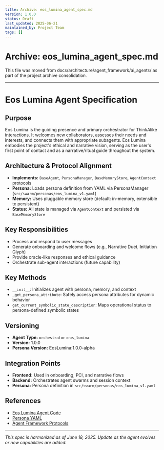```yaml
---
title: Archive: eos_lumina_agent_spec.md
version: 1.0.0
status: Draft
last_updated: 2025-06-21
maintained_by: Project Team
tags: []
---
```


# Archive: eos_lumina_agent_spec.md

This file was moved from docs/architecture/agent_framework/ai_agents/ as part of the project archive consolidation.

---

# Eos Lumina Agent Specification

## Purpose
Eos Lumina is the guiding presence and primary orchestrator for ThinkAlike interactions. It welcomes new collaborators, assesses their needs and interests, and connects them with appropriate subagents. Eos Lumina embodies the project's ethical and narrative vision, serving as the user's first point of contact and as a narrative/ritual guide throughout the system.

## Architecture & Protocol Alignment
- **Implements:** `BaseAgent`, `PersonaManager`, `BaseMemoryStore`, `AgentContext` protocols
- **Persona:** Loads persona definition from YAML via PersonaManager (`src/swarm/personas/eos_lumina_v1.yaml`)
- **Memory:** Uses pluggable memory store (default: in-memory, extensible to persistent)
- **Status:** All state is managed via `AgentContext` and persisted via `BaseMemoryStore`

## Key Responsibilities
- Process and respond to user messages
- Generate onboarding and welcome flows (e.g., Narrative Duet, Initiation Glyph)
- Provide oracle-like responses and ethical guidance
- Orchestrate sub-agent interactions (future capability)

## Key Methods
- `__init__`: Initializes agent with persona, memory, and context
- `_get_persona_attribute`: Safely access persona attributes for dynamic behavior
- `get_current_symbolic_state_description`: Maps operational status to persona-defined symbolic states

## Versioning
- **Agent Type:** `orchestrator:eos_lumina`
- **Version:** 1.0.0
- **Persona Version:** EosLumina:1.0.0-alpha

## Integration Points
- **Frontend:** Used in onboarding, PCI, and narrative flows
- **Backend:** Orchestrates agent swarms and session context
- **Persona:** Persona definition in `src/swarm/personas/eos_lumina_v1.yaml`

## References
- [Eos Lumina Agent Code](../../../src/swarm/implementations/eos_lumina_agent.py)
- [Persona YAML](../../../src/swarm/personas/eos_lumina_v1.yaml)
- [Agent Framework Protocols](../)

---
*This spec is harmonized as of June 18, 2025. Update as the agent evolves or new capabilities are added.*
